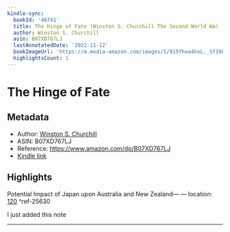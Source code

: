 ```yaml
---
kindle-sync:
  bookId: '46741'
  title: The Hinge of Fate (Winston S. Churchill The Second World Wa)
  author: Winston S. Churchill
  asin: B07XD767LJ
  lastAnnotatedDate: '2022-11-12'
  bookImageUrl: 'https://m.media-amazon.com/images/I/815Yhxe4hoL._SY160.jpg'
  highlightsCount: 1
---
```

# The Hinge of Fate
## Metadata
* Author: [Winston S. Churchill](https://www.amazon.com/Winston-S-Churchill/e/B000APW3RS/ref=dp_byline_cont_ebooks_1)
* ASIN: B07XD767LJ
* Reference: https://www.amazon.com/dp/B07XD767LJ
* [Kindle link](kindle://book?action=open&asin=B07XD767LJ)

## Highlights
Potential Impact of Japan upon Australia and New Zealand— — location: [120](kindle://book?action=open&asin=B07XD767LJ&location=120) ^ref-25630

I just added this note

---
